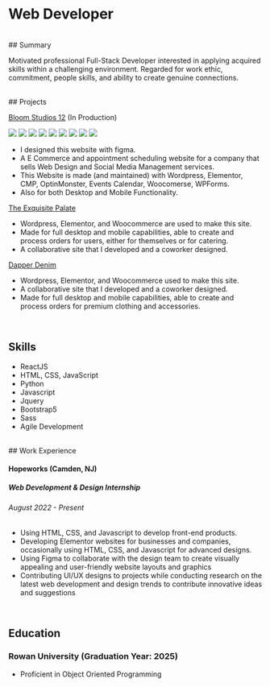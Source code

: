 # Web Developer

<br/>
## Summary

Motivated professional Full-Stack Developer interested in applying acquired skills within a challenging environment. Regarded for work ethic, commitment, people skills, and ability to create genuine connections. 

<br/>
## Projects

[Bloom Studios 12](https://bloomstudios12.com/) (In Production)

<img src="https://live.staticflickr.com/65535/53205802266_93a6c1b66f_z.jpg"/>
<img src="https://live.staticflickr.com/65535/53206306545_dfcf4467b4_n.jpg"/> 
<img src="https://live.staticflickr.com/65535/53206182359_0b1a555940_n.jpg"/> 
<img src="https://live.staticflickr.com/65535/53206306535_76fc6a757b_b.jpg"/> 
<img src="https://live.staticflickr.com/65535/53205802296_de3b106d03_n.jpg"/> 
<img src="https://live.staticflickr.com/65535/53204922587_7ec6d3e6b9_n.jpg"/>
<img src="https://live.staticflickr.com/65535/53205802241_52f530017e_n.jpg"/>
<img src="https://live.staticflickr.com/65535/53206306510_ddef13284e_n.jpg"/>
<img src="https://live.staticflickr.com/65535/53206182319_d4bc2c99b7_n.jpg"/>

 - I designed this website with figma.
 - A E Commerce and appointment scheduling website for a company that sells Web Design and Social Media Management services.
 - This Website is made (and maintained) with Wordpress, Elementor, CMP, OptinMonster, Events Calendar, Woocomerse, WPForms. 
 - Also for both Desktop and Mobile Functionality.

[The Exquisite Palate](https://heuristic-shamir.104-192-6-167.plesk.page/index.php/ozzy-restauraunt/)
 - Wordpress, Elementor, and Woocommerce are used to make this site.
 - Made for full desktop and mobile capabilities, able to create and process orders for users, either for themselves or for catering.
 - A collaborative site that I developed and a coworker designed.


[Dapper Denim](https://nice-visvesvaraya.104-192-6-167.plesk.page/)
 - Wordpress, Elementor, and Woocommerce used to make this site.
 - A collaborative site that I developed and a coworker designed.
 - Made for full desktop and mobile capabilities, able to create and process orders for premium clothing and accessories.


<br/>

## Skills

 - ReactJS
 - HTML, CSS, JavaScript
 - Python
 - Javascript
 - Jquery
 - Bootstrap5
 - Sass
 - Agile Development

<br/>
## Work Experience

#### Hopeworks (Camden, NJ) 
##### Web Development & Design Internship
###### August 2022 - Present
 - Using HTML, CSS, and Javascript to develop front-end products.
 - Developing Elementor websites for businesses and companies, occasionally using HTML, CSS, and Javascript for advanced designs.
 - Using Figma to collaborate with the design team to create visually appealing and user-friendly website layouts and graphics
 - Contributing UI/UX designs to projects while conducting research on the latest web development and design trends to contribute innovative ideas and suggestions

<br/>

## Education

### Rowan University (Graduation Year: 2025)
  - Proficient in Object Oriented Programming
